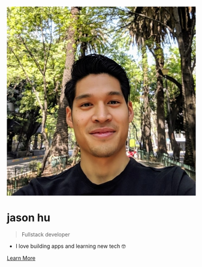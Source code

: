 ![logo](profile.jpg)

# jason hu 

> Fullstack developer

- I love building apps and learning new tech 🤓

[Learn More](#technical-skills)
